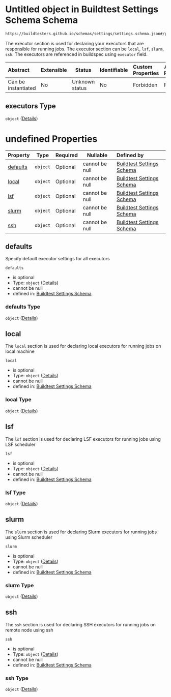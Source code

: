 # Untitled object in Buildtest Settings Schema Schema

```txt
https://buildtesters.github.io/schemas/settings/settings.schema.json#/properties/executors
```

The executor section is used for declaring your executors that are responsible for running jobs. The executor section can be `local`, `lsf`, `slurm`, `ssh`. The executors are referenced in buildspec using `executor` field.


| Abstract            | Extensible | Status         | Identifiable | Custom Properties | Additional Properties | Access Restrictions | Defined In                                                                      |
| :------------------ | ---------- | -------------- | ------------ | :---------------- | --------------------- | ------------------- | ------------------------------------------------------------------------------- |
| Can be instantiated | No         | Unknown status | No           | Forbidden         | Forbidden             | none                | [settings.schema.json\*](../../out/settings.schema.json "open original schema") |

## executors Type

`object` ([Details](settings-properties-executors.md))

# undefined Properties

| Property              | Type     | Required | Nullable       | Defined by                                                                                                                                                                                              |
| :-------------------- | -------- | -------- | -------------- | :------------------------------------------------------------------------------------------------------------------------------------------------------------------------------------------------------ |
| [defaults](#defaults) | `object` | Optional | cannot be null | [Buildtest Settings Schema](settings-properties-executors-properties-defaults.md "https&#x3A;//buildtesters.github.io/schemas/settings/settings.schema.json#/properties/executors/properties/defaults") |
| [local](#local)       | `object` | Optional | cannot be null | [Buildtest Settings Schema](settings-properties-executors-properties-local.md "https&#x3A;//buildtesters.github.io/schemas/settings/settings.schema.json#/properties/executors/properties/local")       |
| [lsf](#lsf)           | `object` | Optional | cannot be null | [Buildtest Settings Schema](settings-properties-executors-properties-lsf.md "https&#x3A;//buildtesters.github.io/schemas/settings/settings.schema.json#/properties/executors/properties/lsf")           |
| [slurm](#slurm)       | `object` | Optional | cannot be null | [Buildtest Settings Schema](settings-properties-executors-properties-slurm.md "https&#x3A;//buildtesters.github.io/schemas/settings/settings.schema.json#/properties/executors/properties/slurm")       |
| [ssh](#ssh)           | `object` | Optional | cannot be null | [Buildtest Settings Schema](settings-properties-executors-properties-ssh.md "https&#x3A;//buildtesters.github.io/schemas/settings/settings.schema.json#/properties/executors/properties/ssh")           |

## defaults

Specify default executor settings for all executors


`defaults`

-   is optional
-   Type: `object` ([Details](settings-properties-executors-properties-defaults.md))
-   cannot be null
-   defined in: [Buildtest Settings Schema](settings-properties-executors-properties-defaults.md "https&#x3A;//buildtesters.github.io/schemas/settings/settings.schema.json#/properties/executors/properties/defaults")

### defaults Type

`object` ([Details](settings-properties-executors-properties-defaults.md))

## local

The `local` section is used for declaring local executors for running jobs on local machine


`local`

-   is optional
-   Type: `object` ([Details](settings-properties-executors-properties-local.md))
-   cannot be null
-   defined in: [Buildtest Settings Schema](settings-properties-executors-properties-local.md "https&#x3A;//buildtesters.github.io/schemas/settings/settings.schema.json#/properties/executors/properties/local")

### local Type

`object` ([Details](settings-properties-executors-properties-local.md))

## lsf

The `lsf` section is used for declaring LSF executors for running jobs using LSF scheduler


`lsf`

-   is optional
-   Type: `object` ([Details](settings-properties-executors-properties-lsf.md))
-   cannot be null
-   defined in: [Buildtest Settings Schema](settings-properties-executors-properties-lsf.md "https&#x3A;//buildtesters.github.io/schemas/settings/settings.schema.json#/properties/executors/properties/lsf")

### lsf Type

`object` ([Details](settings-properties-executors-properties-lsf.md))

## slurm

The `slurm` section is used for declaring Slurm executors for running jobs using Slurm scheduler


`slurm`

-   is optional
-   Type: `object` ([Details](settings-properties-executors-properties-slurm.md))
-   cannot be null
-   defined in: [Buildtest Settings Schema](settings-properties-executors-properties-slurm.md "https&#x3A;//buildtesters.github.io/schemas/settings/settings.schema.json#/properties/executors/properties/slurm")

### slurm Type

`object` ([Details](settings-properties-executors-properties-slurm.md))

## ssh

The `ssh` section is used for declaring SSH executors for running jobs on remote node using ssh


`ssh`

-   is optional
-   Type: `object` ([Details](settings-properties-executors-properties-ssh.md))
-   cannot be null
-   defined in: [Buildtest Settings Schema](settings-properties-executors-properties-ssh.md "https&#x3A;//buildtesters.github.io/schemas/settings/settings.schema.json#/properties/executors/properties/ssh")

### ssh Type

`object` ([Details](settings-properties-executors-properties-ssh.md))
